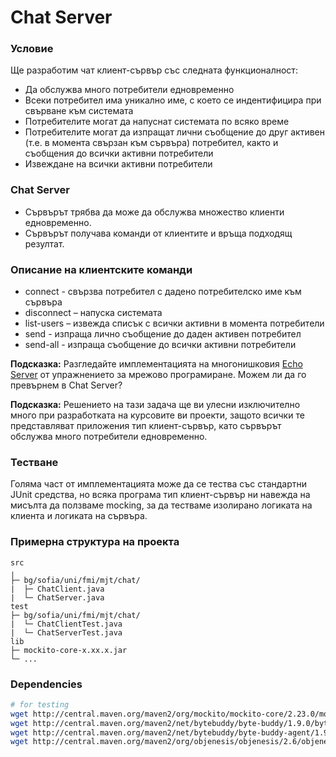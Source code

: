 # Chat Server

### Условие

Ще разработим чат клиент-сървър със следната функционалност:
- Да обслужва много потребители едновременно
- Всеки потребител има уникално име, с което се индентифицира при свърване към системата
- Потребителите могат да напуснат системата по всяко време
- Потребителите могат да изпращат лични съобщение до друг активен (т.е. в момента свързан към сървъра) потребител, както и съобщения до всички активни потребители
- Извеждане на всички активни потребители

### Chat Server

- Сървърът трябва да може да обслужва множество клиенти едновременно.
- Сървърът получава команди от клиентите и връща подходящ резултат.

### Описание на клиентските команди

- connect <host> <port> <username> - свързва потребител с дадено потребителско име към сървъра
- disconnect – напуска системата
- list-users – извежда списък с всички активни в момента потребители
- send <username> <message> - изпраща лично съобщение до даден активен потребител
- send-all <message> - изпраща съобщение до всички активни потребители

**Подсказка:** Разгледайте имплементацията на многонишковия [Echo Server](https://github.com/fmi/java-course/tree/master/09-network/lab/snippets) от упражнението за мрежово програмиране. Можем ли да го превърнем в Chat Server?

**Подсказка:** Решението на тази задача ще ви улесни изключително много при разработката на курсовите ви проекти, защото всички те представляват приложения тип клиент-сървър, като сървърът обслужва много потребители едновременно.

### Тестване

Голяма част от имплементацията може да се тества със стандартни JUnit средства, но всяка програма тип клиент-сървър ни навежда на мисълта да ползваме mocking, за да тестваме изолирано логиката на клиента и логиката на сървъра.

### Примерна структура на проекта

```
src
╷
├─ bg/sofia/uni/fmi/mjt/chat/
|  ├─ ChatClient.java
|  └─ ChatServer.java 
test
├─ bg/sofia/uni/fmi/mjt/chat/
|  └─ ChatClientTest.java
|  └─ ChatServerTest.java
lib
├─ mockito-core-x.xx.x.jar
└─ ...
```

### Dependencies

```bash
# for testing
wget http://central.maven.org/maven2/org/mockito/mockito-core/2.23.0/mockito-core-2.23.0.jar
wget http://central.maven.org/maven2/net/bytebuddy/byte-buddy/1.9.0/byte-buddy-1.9.0.jar
wget http://central.maven.org/maven2/net/bytebuddy/byte-buddy-agent/1.9.0/byte-buddy-agent-1.9.0.jar
wget http://central.maven.org/maven2/org/objenesis/objenesis/2.6/objenesis-2.6.jar
```
